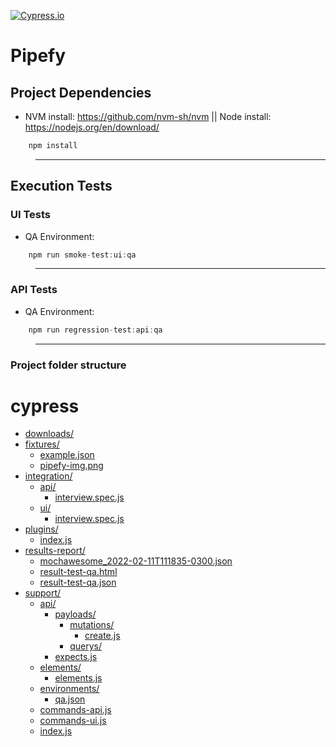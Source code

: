 [![Cypress.io](https://img.shields.io/badge/tested%20with-Cypress-04C38E.svg)](https://www.cypress.io/)

# Pipefy

## __Project Dependencies__
* NVM install: https://github.com/nvm-sh/nvm || Node install: https://nodejs.org/en/download/
~~~javascript
    npm install
~~~
>___
## __Execution Tests__
### __UI Tests__
* QA Environment:
~~~javascript
    npm run smoke-test:ui:qa
~~~
> ___
### __API Tests__
* QA Environment:
~~~javascript
    npm run regression-test:api:qa
~~~
> ___
### __Project folder structure__
# cypress
* [downloads/](./cypress/downloads)
* [fixtures/](./cypress/fixtures)
  * [example.json](./cypress/fixtures/example.json)
  * [pipefy-img.png](./cypress/fixtures/pipefy-img.png)
* [integration/](./cypress/integration)
  * [api/](./cypress/integration/api)
    * [interview.spec.js](./cypress/integration/api/interview.spec.js)
  * [ui/](./cypress/integration/ui)
    * [interview.spec.js](./cypress/integration/ui/interview.spec.js)
* [plugins/](./cypress/plugins)
  * [index.js](./cypress/plugins/index.js)
* [results-report/](./cypress/results-report)
  * [mochawesome_2022-02-11T111835-0300.json](./cypress/results-report/mochawesome_2022-02-11T111835-0300.json)
  * [result-test-qa.html](./cypress/results-report/result-test-qa.html)
  * [result-test-qa.json](./cypress/results-report/result-test-qa.json)
* [support/](./cypress/support)
  * [api/](./cypress/support/api)
    * [payloads/](./cypress/support/api/payloads)
      * [mutations/](./cypress/support/api/payloads/mutations)
        * [create.js](./cypress/support/api/payloads/mutations/create.js)
      * [querys/](./cypress/support/api/payloads/querys)
    * [expects.js](./cypress/support/api/expects.js)
  * [elements/](./cypress/support/elements)
    * [elements.js](./cypress/support/elements/elements.js)
  * [environments/](./cypress/support/environments)
    * [qa.json](./cypress/support/environments/qa.json)
  * [commands-api.js](./cypress/support/commands-api.js)
  * [commands-ui.js](./cypress/support/commands-ui.js)
  * [index.js](./cypress/support/index.js)

